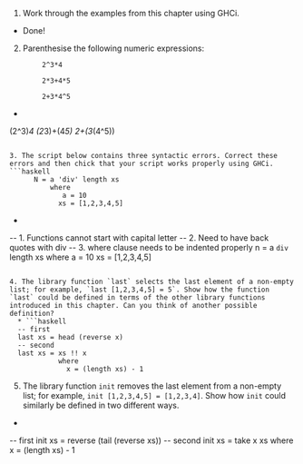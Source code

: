 1. Work through the examples from this chapter using GHCi.
  * Done!

2. Parenthesise the following numeric expressions:
```
        2^3*4

        2*3+4*5

        2+3*4^5
```
  * ```haskell
(2^3)*4
(2*3)+(4*5)
2+(3*(4^5))
  ```

3. The script below contains three syntactic errors. Correct these errors and then chick that your script works properly using GHCi.
```haskell
        N = a 'div' length xs
            where
               a = 10
              xs = [1,2,3,4,5]
```
  * ```haskell
-- 1. Functions cannot start with capital letter
-- 2. Need to have back quotes with div
-- 3. where clause needs to be indented properly
n = a `div` length xs 
    where
       a = 10
       xs = [1,2,3,4,5]
```

4. The library function `last` selects the last element of a non-empty list; for example, `last [1,2,3,4,5] = 5`. Show how the function `last` could be defined in terms of the other library functions introduced in this chapter. Can you think of another possible definition?
  * ```haskell
  -- first
  last xs = head (reverse x)
  -- second
  last xs = xs !! x
            where
              x = (length xs) - 1
  ```

5. The library function `init` removes the last element from a non-empty list; for example, `init [1,2,3,4,5] = [1,2,3,4]`. Show how `init` could similarly be defined in two different ways.
  * ```haskell
  -- first
  init xs = reverse (tail (reverse xs))
  -- second
  init xs = take x xs
            where
              x = (length xs) - 1
  ```

